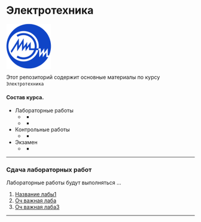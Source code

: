 # Электротехника  
<img src="./images/miet_logo.png" height='120' align="center"/>
          
Этот репозиторий содержит основные материалы по курсу `Электротехника`

#### Состав курса.  
* Лабораторные работы 
    * -
    * -
* Контрольные работы
    * -
* Экзамен
    * -

---
### Сдача лабораторных работ

Лабораторные работы будут выполняться ...

1. [Название лабы1](https://ru.wikipedia.org/wiki/%D0%AD%D0%BB%D1%82%D0%B5%D1%85)
2. [Оч важная лаба](./Labs/Lab_2/README.md)
2. [Оч важная лаба3](./Labs/Lab_2/miet_logo.pdf)

---